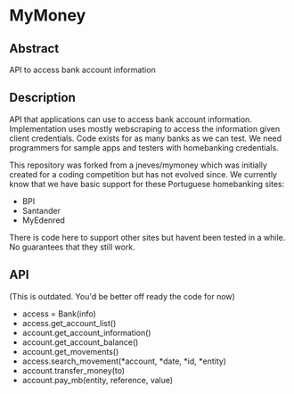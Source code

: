 MyMoney
=======

Abstract
--------

API to access bank account information

Description
-----------

API that applications can use to access bank account information. Implementation uses mostly webscraping to access the information given client credentials. Code exists for as many banks as we can test. We need programmers for sample apps and testers with homebanking credentials.

This repository was forked from a jneves/mymoney which was initially created for a coding competition but has not evolved since. We currently know that we have basic support for these Portuguese homebanking sites:

- BPI
- Santander
- MyEdenred

There is code here to support other sites but havent been tested in a while. No guarantees that they still work.


API
---
(This is outdated. You'd be better off ready the code for now)

* access = Bank(info)
* access.get_account_list()
* account.get_account_information()
* account.get_account_balance()
* account.get_movements()
* access.search_movement(*account, *date, *id, *entity)
* account.transfer_money(to)
* account.pay_mb(entity, reference, value)

